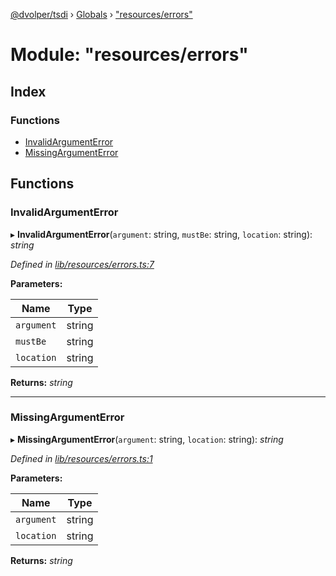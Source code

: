 [@dvolper/tsdi](../README.md) › [Globals](../globals.md) › ["resources/errors"](_resources_errors_.md)

# Module: "resources/errors"

## Index

### Functions

* [InvalidArgumentError](_resources_errors_.md#invalidargumenterror)
* [MissingArgumentError](_resources_errors_.md#missingargumenterror)

## Functions

###  InvalidArgumentError

▸ **InvalidArgumentError**(`argument`: string, `mustBe`: string, `location`: string): *string*

*Defined in [lib/resources/errors.ts:7](https://github.com/DavidVollmers/typescript-dependency-injection/blob/4059c40/packages/tsdi/lib/resources/errors.ts#L7)*

**Parameters:**

Name | Type |
------ | ------ |
`argument` | string |
`mustBe` | string |
`location` | string |

**Returns:** *string*

___

###  MissingArgumentError

▸ **MissingArgumentError**(`argument`: string, `location`: string): *string*

*Defined in [lib/resources/errors.ts:1](https://github.com/DavidVollmers/typescript-dependency-injection/blob/4059c40/packages/tsdi/lib/resources/errors.ts#L1)*

**Parameters:**

Name | Type |
------ | ------ |
`argument` | string |
`location` | string |

**Returns:** *string*
